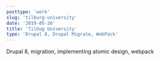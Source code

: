 ```yaml
---
posttype: 'work'
slug: 'tilburg-university'
date: '2019-05-26'
title: 'Tilbug University'
type: 'Drupal 8, Drupal Migrate, WebPack'
---
```


Drupal 8, migration, implementing atomic design, webpack
